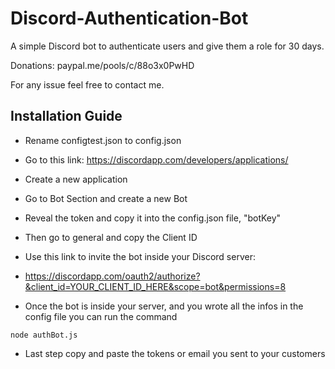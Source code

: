 # Discord-Authentication-Bot
A simple Discord bot to authenticate users and give them a role for 30 days.

Donations: paypal.me/pools/c/88o3x0PwHD

For any issue feel free to contact me.


## Installation Guide

- Rename configtest.json to config.json

- Go to this link: https://discordapp.com/developers/applications/
- Create a new application 
- Go to Bot Section and create a new Bot
- Reveal the token and copy it into the config.json file, "botKey"
- Then go to general and copy the Client ID
- Use this link to invite the bot inside your Discord server: 
- https://discordapp.com/oauth2/authorize?&client_id=YOUR_CLIENT_ID_HERE&scope=bot&permissions=8

- Once the bot is inside your server, and you wrote all the infos in the config file you can run the command 
```
node authBot.js
```

- Last step copy and paste the tokens or email you sent to your customers
